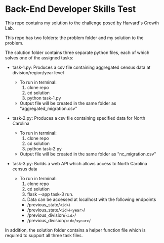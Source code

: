 # Back-End Developer Skills Test

This repo contains my solution to the challenge posed by Harvard's Growth Lab.

This repo has two folders: the problem folder and my solution to the problem. 

The solution folder contains three separate python files, each of which solves one of the assigned tasks:

- task-1.py: Produces a csv file containing aggregated census data at division/region/year level
  - To run in terminal:
    1. clone repo
    2. cd solution 
    3. python task-1.py
  - Output file will be created in the same folder as "aggregated_migration.csv"

- task-2.py: Produces a csv file containing specified data for North Carolina
  - To run in terminal: 
    1. clone repo
    2. cd solution
    3. python task-2.py
  - Output file will be created in the same folder as "nc_migration.csv"

- task-3.py: Builds a web API which allows access to North Carolina census data
  - To run in terminal:
    1. clone repo
    2. cd solution
    3. flask --app task-3 run. 
    4. Data can be accessed at localhost with the following endpoints
    - /previous_state/`<id>`/
    - /previous_state/`<id>`/`<year>`/
    - /previous_division/`<id>`/
    - /previous_division/`<id>`/`<year>`/

In addition, the solution folder contains a helper function file which is required to support all three task files. 
